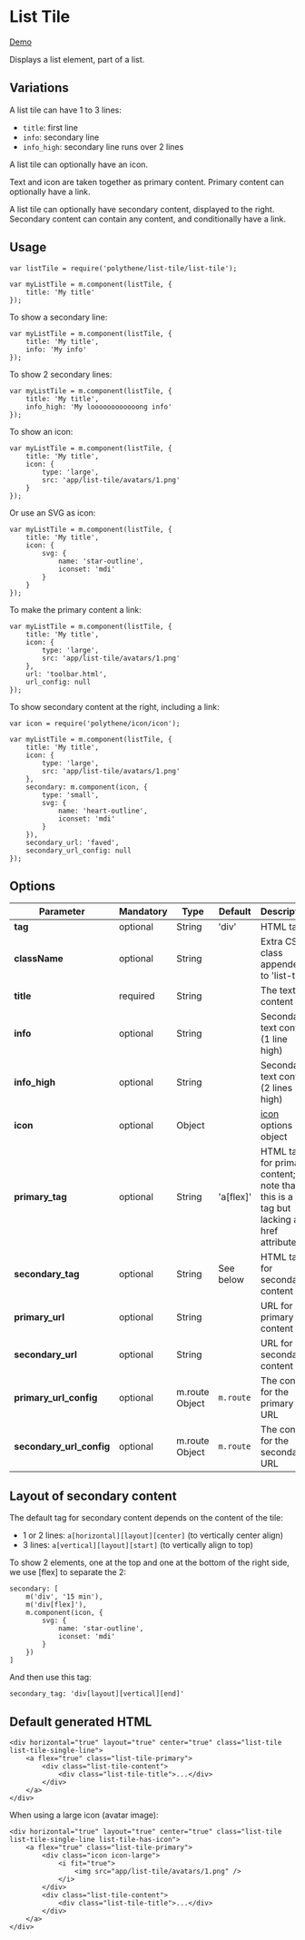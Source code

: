 # List Tile

<a class="btn-demo" href="http://arthurclemens.github.io/Polythene-Examples/list-tile.html">Demo</a>

Displays a list element, part of a list.

## Variations

A list tile can have 1 to 3 lines:

* `title`: first line
* `info`: secondary line
* `info_high`: secondary line runs over 2 lines

A list tile can optionally have an icon.

Text and icon are taken together as primary content. Primary content can optionally have a link.

A list tile can optionally have secondary content, displayed to the right. Secondary content can contain any content, and conditionally have a link.


## Usage

	var listTile = require('polythene/list-tile/list-tile');

	var myListTile = m.component(listTile, {
		title: 'My title'
	});

To show a secondary line:

	var myListTile = m.component(listTile, {
		title: 'My title',
		info: 'My info'
	});

To show 2 secondary lines:

	var myListTile = m.component(listTile, {
		title: 'My title',
		info_high: 'My loooooooooooong info'
	});

To show an icon:

	var myListTile = m.component(listTile, {
		title: 'My title',
		icon: {
		    type: 'large',
		    src: 'app/list-tile/avatars/1.png'
		}
	});

Or use an SVG as icon:

	var myListTile = m.component(listTile, {
		title: 'My title',
		icon: {
            svg: {
                name: 'star-outline',
                iconset: 'mdi'
            }
        }
	});

To make the primary content a link:

	var myListTile = m.component(listTile, {
		title: 'My title',
		icon: {
		    type: 'large',
		    src: 'app/list-tile/avatars/1.png'
		},
		url: 'toolbar.html',
		url_config: null
	});

To show secondary content at the right, including a link:

	var icon = require('polythene/icon/icon');

	var myListTile = m.component(listTile, {
		title: 'My title',
		icon: {
		    type: 'large',
		    src: 'app/list-tile/avatars/1.png'
		},
		secondary: m.component(icon, {
            type: 'small',
            svg: {
                name: 'heart-outline',
                iconset: 'mdi'
            }
        }),
        secondary_url: 'faved',
        secondary_url_config: null
	});
                            


## Options

| **Parameter** |  **Mandatory** | **Type** | **Default** | **Description** |
| ------------- | -------------- | -------- | ----------- | --------------- |
| **tag** | optional | String | 'div' | HTML tag |
| **className** | optional | String |  | Extra CSS class appended to 'list-tile' |
| **title** | required | String | | The text content |
| **info** | optional | String | | Secondary text content (1 line high) |
| **info_high** | optional | String | | Secondary text content (2 lines high) |
| **icon** | optional | Object |  | [icon](#icon) options object |
| **primary_tag** | optional | String | 'a[flex]' | HTML tag for primary content; note that this is a link tag but lacking a href attribute |
| **secondary_tag** | optional | String | See below | HTML tag for secondary content |
| **primary_url** | optional | String | | URL for primary content |
| **secondary_url** | optional | String | | URL for secondary content |
| **primary_url_config** | optional | m.route Object | `m.route` | The config for the primary URL |
| **secondary_url_config** | optional | m.route Object | `m.route` | The config for the secondary URL |


## Layout of secondary content

The default tag for secondary content depends on the content of the tile:

* 1 or 2 lines: `a[horizontal][layout][center]` (to vertically center align)
* 3 lines: `a[vertical][layout][start]` (to vertically align to top)

To show 2 elements, one at the top and one at the bottom of the right side, we use [flex] to separate the 2:

	secondary: [
	    m('div', '15 min'),
	    m('div[flex]'),
	    m.component(icon, {
	        svg: {
	            name: 'star-outline',
	            iconset: 'mdi'
	        }
	    })
	]

And then use this tag:

	secondary_tag: 'div[layout][vertical][end]'


## Default generated HTML

	<div horizontal="true" layout="true" center="true" class="list-tile list-tile-single-line">
	    <a flex="true" class="list-tile-primary">
	        <div class="list-tile-content">
	            <div class="list-tile-title">...</div>
	        </div>
	    </a>
	</div>

When using a large icon (avatar image):

	<div horizontal="true" layout="true" center="true" class="list-tile list-tile-single-line list-tile-has-icon">
	    <a flex="true" class="list-tile-primary">
	        <div class="icon icon-large">
	            <i fit="true">
	                <img src="app/list-tile/avatars/1.png" />
                </i>
            </div>
            <div class="list-tile-content">
                <div class="list-tile-title">...</div>
            </div>
        </a>
    </div>

